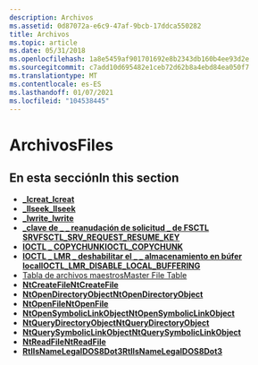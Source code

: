 ```yaml
---
description: Archivos
ms.assetid: 0d87072a-e6c9-47af-9bcb-17ddca550282
title: Archivos
ms.topic: article
ms.date: 05/31/2018
ms.openlocfilehash: 1a8e5459af901701692e8b2343db160b4ee93d2e
ms.sourcegitcommit: c7add10d695482e1ceb72d62b8a4ebd84ea050f7
ms.translationtype: MT
ms.contentlocale: es-ES
ms.lasthandoff: 01/07/2021
ms.locfileid: "104538445"
---
```

# <a name="files"></a><span data-ttu-id="4f274-103">Archivos</span><span class="sxs-lookup"><span data-stu-id="4f274-103">Files</span></span>

## <a name="in-this-section"></a><span data-ttu-id="4f274-104">En esta sección</span><span class="sxs-lookup"><span data-stu-id="4f274-104">In this section</span></span>

-   [<span data-ttu-id="4f274-105">**\_lcreat**</span><span class="sxs-lookup"><span data-stu-id="4f274-105">**\_lcreat**</span></span>](/windows/win32/api/winbase/nf-winbase-_lcreat)
-   [<span data-ttu-id="4f274-106">**\_llseek**</span><span class="sxs-lookup"><span data-stu-id="4f274-106">**\_llseek**</span></span>](/windows/win32/api/winbase/nf-winbase-_llseek)
-   [<span data-ttu-id="4f274-107">**\_lwrite**</span><span class="sxs-lookup"><span data-stu-id="4f274-107">**\_lwrite**</span></span>](/windows/win32/api/winbase/nf-winbase-_lwrite)
-   [<span data-ttu-id="4f274-108">**\_clave de \_ \_ reanudación de solicitud \_ de FSCTL SRV**</span><span class="sxs-lookup"><span data-stu-id="4f274-108">**FSCTL\_SRV\_REQUEST\_RESUME\_KEY**</span></span>](fsctl-srv-request-resume-key.md)
-   [<span data-ttu-id="4f274-109">**IOCTL \_ COPYCHUNK**</span><span class="sxs-lookup"><span data-stu-id="4f274-109">**IOCTL\_COPYCHUNK**</span></span>](ioctl-copychunk.md)
-   [<span data-ttu-id="4f274-110">**IOCTL \_ LMR \_ deshabilitar el \_ \_ almacenamiento en búfer local**</span><span class="sxs-lookup"><span data-stu-id="4f274-110">**IOCTL\_LMR\_DISABLE\_LOCAL\_BUFFERING**</span></span>](ioctl-lmr-disable-local-buffering.md)
-   [<span data-ttu-id="4f274-111">Tabla de archivos maestros</span><span class="sxs-lookup"><span data-stu-id="4f274-111">Master File Table</span></span>](master-file-table.md)
-   [<span data-ttu-id="4f274-112">**NtCreateFile**</span><span class="sxs-lookup"><span data-stu-id="4f274-112">**NtCreateFile**</span></span>](/windows/desktop/api/Winternl/nf-winternl-ntcreatefile)
-   [<span data-ttu-id="4f274-113">**NtOpenDirectoryObject**</span><span class="sxs-lookup"><span data-stu-id="4f274-113">**NtOpenDirectoryObject**</span></span>](ntopendirectoryobject.md)
-   [<span data-ttu-id="4f274-114">**NtOpenFile**</span><span class="sxs-lookup"><span data-stu-id="4f274-114">**NtOpenFile**</span></span>](/windows/desktop/api/Winternl/nf-winternl-ntopenfile)
-   [<span data-ttu-id="4f274-115">**NtOpenSymbolicLinkObject**</span><span class="sxs-lookup"><span data-stu-id="4f274-115">**NtOpenSymbolicLinkObject**</span></span>](ntopensymboliclinkobject.md)
-   [<span data-ttu-id="4f274-116">**NtQueryDirectoryObject**</span><span class="sxs-lookup"><span data-stu-id="4f274-116">**NtQueryDirectoryObject**</span></span>](ntquerydirectoryobject.md)
-   [<span data-ttu-id="4f274-117">**NtQuerySymbolicLinkObject**</span><span class="sxs-lookup"><span data-stu-id="4f274-117">**NtQuerySymbolicLinkObject**</span></span>](ntquerysymboliclinkobject.md)
-   [<span data-ttu-id="4f274-118">**NtReadFile**</span><span class="sxs-lookup"><span data-stu-id="4f274-118">**NtReadFile**</span></span>](ntreadfile.md)
-   [<span data-ttu-id="4f274-119">**RtlIsNameLegalDOS8Dot3**</span><span class="sxs-lookup"><span data-stu-id="4f274-119">**RtlIsNameLegalDOS8Dot3**</span></span>](/windows/desktop/api/Winternl/nf-winternl-rtlisnamelegaldos8dot3)

 

 



